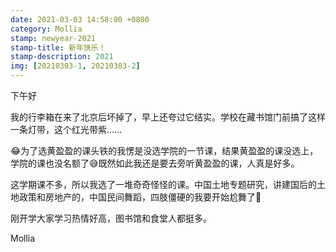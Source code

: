 ```yaml
---
date: 2021-03-03 14:58:00 +0800
category: Mollia
stamp: newyear-2021
stamp-title: 新年快乐！
stamp-description: 2021
img: [20210303-1, 20210303-2]
---
```


<p>
下午好

我的行李箱在来了北京后坏掉了，早上还夸过它结实。学校在藏书馆门前搞了这样一条灯带，这个红光带紫……

😂为了选黄盈盈的课头铁的我愣是没选学院的一节课，结果黄盈盈的课没选上，学院的课也没名额了😅既然如此我还是要去旁听黄盈盈的课，人真是好多。

这学期课不多，所以我选了一堆奇奇怪怪的课。中国土地专题研究，讲建国后的土地政策和房地产的，中国民间舞蹈，四肢僵硬的我要开始尬舞了🤣

刚开学大家学习热情好高，图书馆和食堂人都挺多。

Mollia
</p>